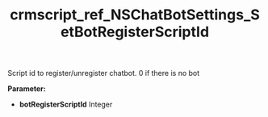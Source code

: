 ﻿---
title: crmscript_ref_NSChatBotSettings_SetBotRegisterScriptId
description: NSChatBotSettings.SetBotRegisterScriptId(Integer botRegisterScriptId)
intellisense: NSChatBotSettings.SetBotRegisterScriptId
keywords: NSChatBotSettings, GetBotRegisterScriptId
so.topic: reference
---

Script id to register/unregister chatbot. 0 if there is no bot

**Parameter:** 
 - **botRegisterScriptId** Integer

